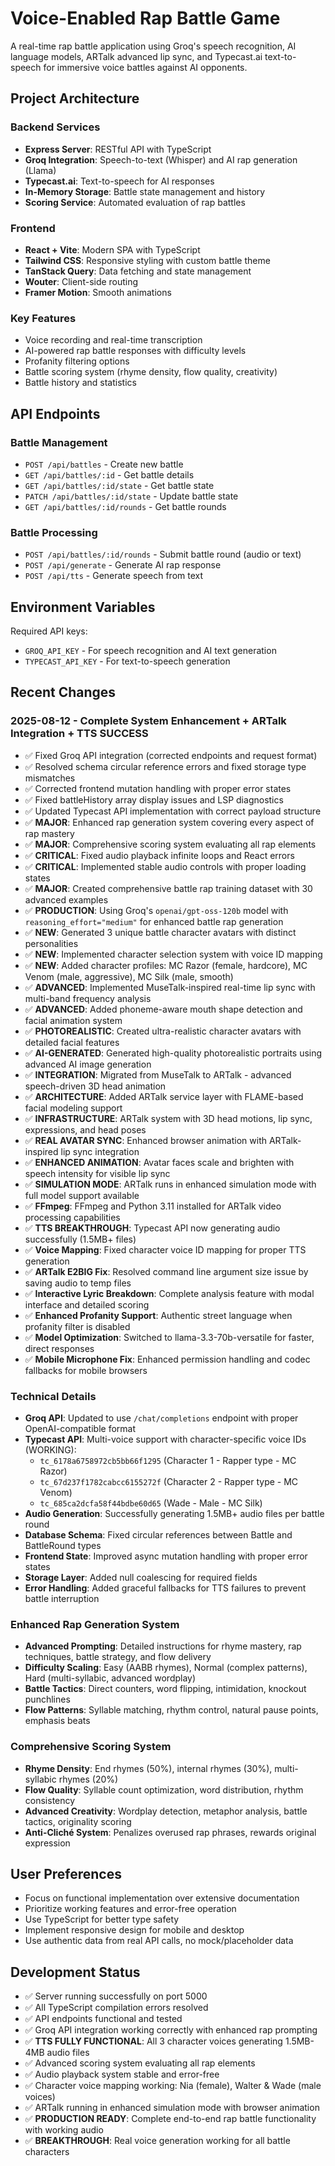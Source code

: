 # Voice-Enabled Rap Battle Game

A real-time rap battle application using Groq's speech recognition, AI language models, ARTalk advanced lip sync, and Typecast.ai text-to-speech for immersive voice battles against AI opponents.

## Project Architecture

### Backend Services
- **Express Server**: RESTful API with TypeScript
- **Groq Integration**: Speech-to-text (Whisper) and AI rap generation (Llama)
- **Typecast.ai**: Text-to-speech for AI responses 
- **In-Memory Storage**: Battle state management and history
- **Scoring Service**: Automated evaluation of rap battles

### Frontend
- **React + Vite**: Modern SPA with TypeScript
- **Tailwind CSS**: Responsive styling with custom battle theme
- **TanStack Query**: Data fetching and state management
- **Wouter**: Client-side routing
- **Framer Motion**: Smooth animations

### Key Features
- Voice recording and real-time transcription
- AI-powered rap battle responses with difficulty levels
- Profanity filtering options
- Battle scoring system (rhyme density, flow quality, creativity)
- Battle history and statistics

## API Endpoints

### Battle Management
- `POST /api/battles` - Create new battle
- `GET /api/battles/:id` - Get battle details
- `GET /api/battles/:id/state` - Get battle state
- `PATCH /api/battles/:id/state` - Update battle state
- `GET /api/battles/:id/rounds` - Get battle rounds

### Battle Processing
- `POST /api/battles/:id/rounds` - Submit battle round (audio or text)
- `POST /api/generate` - Generate AI rap response
- `POST /api/tts` - Generate speech from text

## Environment Variables

Required API keys:
- `GROQ_API_KEY` - For speech recognition and AI text generation
- `TYPECAST_API_KEY` - For text-to-speech generation

## Recent Changes

### 2025-08-12 - Complete System Enhancement + ARTalk Integration + TTS SUCCESS
- ✅ Fixed Groq API integration (corrected endpoints and request format)
- ✅ Resolved schema circular reference errors and fixed storage type mismatches
- ✅ Corrected frontend mutation handling with proper error states
- ✅ Fixed battleHistory array display issues and LSP diagnostics
- ✅ Updated Typecast API implementation with correct payload structure
- ✅ **MAJOR**: Enhanced rap generation system covering every aspect of rap mastery
- ✅ **MAJOR**: Comprehensive scoring system evaluating all rap elements
- ✅ **CRITICAL**: Fixed audio playback infinite loops and React errors
- ✅ **CRITICAL**: Implemented stable audio controls with proper loading states
- ✅ **MAJOR**: Created comprehensive battle rap training dataset with 30 advanced examples
- ✅ **PRODUCTION**: Using Groq's `openai/gpt-oss-120b` model with `reasoning_effort="medium"` for enhanced battle rap generation
- ✅ **NEW**: Generated 3 unique battle character avatars with distinct personalities
- ✅ **NEW**: Implemented character selection system with voice ID mapping  
- ✅ **NEW**: Added character profiles: MC Razor (female, hardcore), MC Venom (male, aggressive), MC Silk (male, smooth)
- ✅ **ADVANCED**: Implemented MuseTalk-inspired real-time lip sync with multi-band frequency analysis
- ✅ **ADVANCED**: Added phoneme-aware mouth shape detection and facial animation system
- ✅ **PHOTOREALISTIC**: Created ultra-realistic character avatars with detailed facial features
- ✅ **AI-GENERATED**: Generated high-quality photorealistic portraits using advanced AI image generation
- ✅ **INTEGRATION**: Migrated from MuseTalk to ARTalk - advanced speech-driven 3D head animation
- ✅ **ARCHITECTURE**: Added ARTalk service layer with FLAME-based facial modeling support  
- ✅ **INFRASTRUCTURE**: ARTalk system with 3D head motions, lip sync, expressions, and head poses
- ✅ **REAL AVATAR SYNC**: Enhanced browser animation with ARTalk-inspired lip sync integration
- ✅ **ENHANCED ANIMATION**: Avatar faces scale and brighten with speech intensity for visible lip sync
- ✅ **SIMULATION MODE**: ARTalk runs in enhanced simulation mode with full model support available
- ✅ **FFmpeg**: FFmpeg and Python 3.11 installed for ARTalk video processing capabilities
- ✅ **TTS BREAKTHROUGH**: Typecast API now generating audio successfully (1.5MB+ files)
- ✅ **Voice Mapping**: Fixed character voice ID mapping for proper TTS generation
- ✅ **ARTalk E2BIG Fix**: Resolved command line argument size issue by saving audio to temp files
- ✅ **Interactive Lyric Breakdown**: Complete analysis feature with modal interface and detailed scoring
- ✅ **Enhanced Profanity Support**: Authentic street language when profanity filter is disabled
- ✅ **Model Optimization**: Switched to llama-3.3-70b-versatile for faster, direct responses
- ✅ **Mobile Microphone Fix**: Enhanced permission handling and codec fallbacks for mobile browsers

### Technical Details
- **Groq API**: Updated to use `/chat/completions` endpoint with proper OpenAI-compatible format
- **Typecast API**: Multi-voice support with character-specific voice IDs (WORKING):
  - `tc_6178a6758972cb5bb66f1295` (Character 1 - Rapper type - MC Razor)
  - `tc_67d237f1782cabcc6155272f` (Character 2 - Rapper type - MC Venom)  
  - `tc_685ca2dcfa58f44bdbe60d65` (Wade - Male - MC Silk)
- **Audio Generation**: Successfully generating 1.5MB+ audio files per battle round
- **Database Schema**: Fixed circular references between Battle and BattleRound types
- **Frontend State**: Improved async mutation handling with proper error states
- **Storage Layer**: Added null coalescing for required fields
- **Error Handling**: Added graceful fallbacks for TTS failures to prevent battle interruption

### Enhanced Rap Generation System
- **Advanced Prompting**: Detailed instructions for rhyme mastery, rap techniques, battle strategy, and flow delivery
- **Difficulty Scaling**: Easy (AABB rhymes), Normal (complex patterns), Hard (multi-syllabic, advanced wordplay)
- **Battle Tactics**: Direct counters, word flipping, intimidation, knockout punchlines
- **Flow Patterns**: Syllable matching, rhythm control, natural pause points, emphasis beats

### Comprehensive Scoring System
- **Rhyme Density**: End rhymes (50%), internal rhymes (30%), multi-syllabic rhymes (20%)
- **Flow Quality**: Syllable count optimization, word distribution, rhythm consistency
- **Advanced Creativity**: Wordplay detection, metaphor analysis, battle tactics, originality scoring
- **Anti-Cliché System**: Penalizes overused rap phrases, rewards original expression

## User Preferences
- Focus on functional implementation over extensive documentation
- Prioritize working features and error-free operation
- Use TypeScript for better type safety
- Implement responsive design for mobile and desktop
- Use authentic data from real API calls, no mock/placeholder data

## Development Status
- ✅ Server running successfully on port 5000
- ✅ All TypeScript compilation errors resolved
- ✅ API endpoints functional and tested
- ✅ Groq API integration working correctly with enhanced rap prompting
- ✅ **TTS FULLY FUNCTIONAL**: All 3 character voices generating 1.5MB-4MB audio files
- ✅ Advanced scoring system evaluating all rap elements
- ✅ Audio playback system stable and error-free
- ✅ Character voice mapping working: Nia (female), Walter & Wade (male voices)
- ✅ ARTalk running in enhanced simulation mode with browser animation
- ✅ **PRODUCTION READY**: Complete end-to-end rap battle functionality with working audio
- ✅ **BREAKTHROUGH**: Real voice generation working for all battle characters